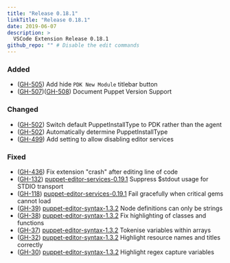 ```yaml
---
title: "Release 0.18.1"
linkTitle: "Release 0.18.1"
date: 2019-06-07
description: >
  VSCode Extension Release 0.18.1
github_repo: "" # Disable the edit commands
---
```


### Added

- ([GH-505](https://github.com/lingua-pupuli/puppet-vscode/issues/505)) Add hide `PDK New Module` titlebar button
- ([GH-507](https://github.com/lingua-pupuli/puppet-vscode/issues/507))([GH-508](https://github.com/lingua-pupuli/puppet-vscode/issues/508)) Document Puppet Version Support

### Changed

- ([GH-502](https://github.com/lingua-pupuli/puppet-vscode/issues/502)) Switch default PuppetInstallType to PDK rather than the agent
- ([GH-502](https://github.com/lingua-pupuli/puppet-vscode/issues/502)) Automatically determine PuppetInstallType
- ([GH-499](https://github.com/lingua-pupuli/puppet-vscode/issues/499)) Add setting to allow disabling editor services

### Fixed

- ([GH-436](https://github.com/lingua-pupuli/puppet-vscode/issues/436)) Fix extension "crash" after editing line of code
- ([GH-132](https://github.com/lingua-pupuli/puppet-editor-services/issues/132)) [puppet-editor-services-0.19.1](https://github.com/lingua-pupuli/puppet-editor-services/releases/tag/0.19.1) Suppress \$stdout usage for STDIO transport
- ([GH-118](https://github.com/lingua-pupuli/puppet-editor-services/issues/118)) [puppet-editor-services-0.19.1](https://github.com/lingua-pupuli/puppet-editor-services/releases/tag/0.19.1) Fail gracefully when critical gems cannot load
- ([GH-39](https://github.com/lingua-pupuli/puppet-editor-syntax/issues/39)) [puppet-editor-syntax-1.3.2](https://github.com/lingua-pupuli/puppet-editor-syntax/releases/tag/1.3.2) Node definitions can only be strings
- ([GH-38](https://github.com/lingua-pupuli/puppet-editor-syntax/issues/38)) [puppet-editor-syntax-1.3.2](https://github.com/lingua-pupuli/puppet-editor-syntax/releases/tag/1.3.2) Fix highlighting of classes and functions
- ([GH-37](https://github.com/lingua-pupuli/puppet-editor-syntax/issues/37)) [puppet-editor-syntax-1.3.2](https://github.com/lingua-pupuli/puppet-editor-syntax/releases/tag/1.3.2) Tokenise variables within arrays
- ([GH-32](https://github.com/lingua-pupuli/puppet-editor-syntax/issues/32)) [puppet-editor-syntax-1.3.2](https://github.com/lingua-pupuli/puppet-editor-syntax/releases/tag/1.3.2) Highlight resource names and titles correctly
- ([GH-30](https://github.com/lingua-pupuli/puppet-editor-syntax/issues/30)) [puppet-editor-syntax-1.3.2](https://github.com/lingua-pupuli/puppet-editor-syntax/releases/tag/1.3.2) Highlight regex capture variables
